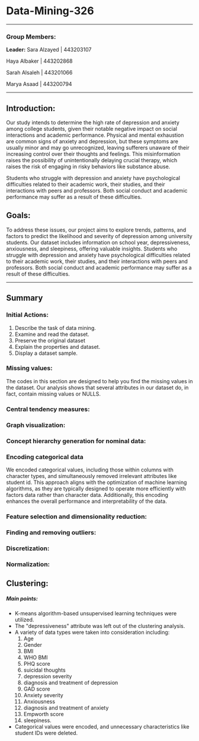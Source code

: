 # Data-Mining-326
-------------------------------------------------------------------------

### Group Members:

**Leader:** Sara  Alzayed | 443203107

Haya Albaker  |  443202868

Sarah Alsaleh  |  443201066

Marya Asaad  |  443200794

-------------------------------------------------------------------------

## Introduction: 
Our study intends to determine the high rate of depression and anxiety among college students, given their notable negative impact on social interactions and academic performance. Physical and mental exhaustion are common signs of anxiety and depression, but these symptoms are usually minor and may go unrecognized, leaving sufferers unaware of their increasing control over their thoughts and feelings. This misinformation raises the possibility of unintentionally delaying crucial therapy, which raises the risk of engaging in risky behaviors like substance abuse.

Students who struggle with depression and anxiety have psychological difficulties related to their academic work, their studies, and their interactions with peers and professors. Both social conduct and academic performance may suffer as a result of these difficulties. 

## Goals: 
To address these issues, our project aims to explore trends, patterns, and factors to predict the likelihood and severity of depression among university students. Our dataset includes information on school year, depressiveness, anxiousness, and sleepiness, offering valuable insights. Students who struggle with depression and anxiety have psychological difficulties related to their academic work, their studies, and their interactions with peers and professors. Both social conduct and academic performance may suffer as a result of these difficulties. 

-------------------------------------------------------------------------

## Summary

### Initial Actions:
1. Describe the task of data mining.
2. Examine and read the dataset.                   
3. Preserve the original dataset
4. Explain the properties and dataset.
5. Display a dataset sample.

### Missing values:
The codes in this section are designed to help you find the missing values in the dataset. Our analysis shows that several attributes in our dataset do, in fact, contain missing values or NULLS.

### Central tendency measures:

### Graph visualization:

### Concept hierarchy generation for nominal data:

### Encoding categorical data  
We encoded categorical values, including those within columns with character types, and simultaneously removed irrelevant attributes like student id. This approach aligns with the optimization of machine learning algorithms, as they are typically designed to operate more efficiently with factors data rather than character data. Additionally, this encoding enhances the overall performance and interpretability of the data.

### Feature selection and dimensionality reduction:

### Finding and removing outliers:

### Discretization: 

### Normalization:

## Clustering:
##### Main points:
- K-means algorithm-based unsupervised learning techniques were utilized.
- The "depressiveness" attribute was left out of the clustering analysis.
- A variety of data types were taken into consideration including:
  1. Age
  2. Gender
  3. BMI
  4. WHO BMI
  5. PHQ score
  6. suicidal thoughts
  7. depression severity
  8. diagnosis and treatment of depression
  9. GAD score
  10. Anxiety severity
  11. Anxiousness
  12. diagnosis and treatment of anxiety
  13. Empworth score
  14. sleepiness.
- Categorical values were encoded, and unnecessary characteristics like student IDs were deleted.
